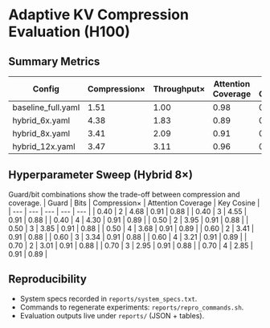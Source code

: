 # Adaptive KV Compression Evaluation (H100)

## Summary Metrics
| Config | Compression× | Throughput× | Attention Coverage | Key Cosine | Selected Cosine |
| --- | --- | --- | --- | --- | --- |
| baseline_full.yaml | 1.51 | 1.00 | 0.98 | 0.93 | 1.00 |
| hybrid_6x.yaml | 4.38 | 1.83 | 0.89 | 0.80 | 1.00 |
| hybrid_8x.yaml | 3.41 | 2.09 | 0.91 | 0.88 | 0.99 |
| hybrid_12x.yaml | 3.47 | 3.11 | 0.96 | 0.92 | 0.98 |

## Hyperparameter Sweep (Hybrid 8×)
Guard/bit combinations show the trade-off between compression and coverage.
| Guard | Bits | Compression× | Attention Coverage | Key Cosine |
| --- | --- | --- | --- | --- |
| 0.40 | 2 | 4.68 | 0.91 | 0.88 |
| 0.40 | 3 | 4.55 | 0.91 | 0.88 |
| 0.40 | 4 | 4.30 | 0.91 | 0.89 |
| 0.50 | 2 | 3.95 | 0.91 | 0.88 |
| 0.50 | 3 | 3.85 | 0.91 | 0.88 |
| 0.50 | 4 | 3.68 | 0.91 | 0.89 |
| 0.60 | 2 | 3.41 | 0.91 | 0.88 |
| 0.60 | 3 | 3.34 | 0.91 | 0.88 |
| 0.60 | 4 | 3.21 | 0.91 | 0.89 |
| 0.70 | 2 | 3.01 | 0.91 | 0.88 |
| 0.70 | 3 | 2.95 | 0.91 | 0.88 |
| 0.70 | 4 | 2.85 | 0.91 | 0.89 |

## Reproducibility
- System specs recorded in `reports/system_specs.txt`.
- Commands to regenerate experiments: `reports/repro_commands.sh`.
- Evaluation outputs live under `reports/` (JSON + tables).